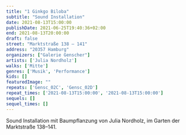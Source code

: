 ```yaml
---
title: "1 Ginkgo Biloba"
subtitle: "Sound Installation"
date: 2021-08-13T15:00:00
publishDate: 2021-06-25T19:40:36+02:00
end: 2021-08-13T20:00:00
draft: false
street: "Marktstraße 138 – 141"
address: "20357 Hamburg"
organizers: ["Galerie Genscher"]
artists: ['Julia Nordholz']
walks: ['Mitte']
genres: ['Musik', 'Performance']
kids: []
featuredImage: ""
repeats: ['Gensc_02C', 'Gensc_02D']
repeat_times: ['2021-08-13T15:00:00', '2021-08-13T15:00:00']
sequels: []
sequel_times: []
---
```


Sound Installation mit Baumpflanzung von Julia Nordholz, im Garten der Marktstraße 138–141.